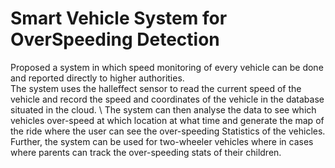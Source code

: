 
# Smart Vehicle System for OverSpeeding Detection

Proposed a system in which speed monitoring of every vehicle can be done and reported
directly to higher authorities. \
The system uses the halleffect sensor to read the current speed of the vehicle
and record the speed and coordinates of the vehicle in the database situated in the cloud. \ 
The system can then analyse the data to see which vehicles over-speed at which location at what time and generate the map of
the ride where the user can see the over-speeding Statistics of the vehicles. \
Further, the system can be used for two-wheeler vehicles where in cases where parents can track the over-speeding stats of their
children.
